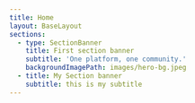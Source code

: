 ```yaml
---
title: Home
layout: BaseLayout
sections:
  - type: SectionBanner
    title: First section banner
    subtitle: 'One platform, one community.'
    backgroundImagePath: images/hero-bg.jpeg
  - title: My Section banner
    subtitle: this is my subtitle
---
```


